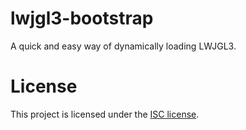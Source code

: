# lwjgl3-bootstrap

A quick and easy way of dynamically loading LWJGL3.

# License

This project is licensed under the [ISC license](https://github.com/Polyfrost/lwjgl3-bootstrap/blob/main/LICENSE).